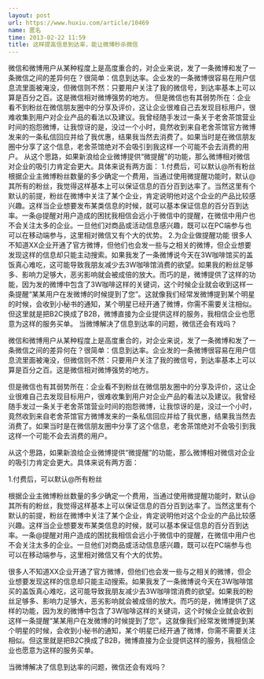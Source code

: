 ```yaml
---
layout: post
url: https://www.huxiu.com/article/10469
name: 匿名
time: 2013-02-22 11:59
title: 这样提高信息到达率，能让微博秒杀微信
---
```

微信和微博用户从某种程度上是高度重合的，对企业来说，发了一条微博和发了一条微信之间的差异何在？很简单：信息到达率。企业发的一条微博很容易在用户信息流里面被淹没，但微信则不然：只要用户关注了我的微信号，到达率基本上可以算是百分之百。这是微信相对微博强势的地方。 但是微信也有其弱势所在：企业看不到粉丝在微信朋友圈中的分享及评价，这让企业很难自己去发现目标用户，很难收集到用户对企业产品的看法以及建议。我曾经随手发过一条关于老舍茶馆营业时间的抱怨微博，让我惊讶的是，没过一个小时，竟然收到来自老舍茶馆官方微博发来的一条私信回应并给了我优惠，结果我当然去消费了。如果当时是在微信朋友圈中分享了这个信息，老舍茶馆绝对不会吸引到我这样一个可能不会去消费的用户。 从这个思路，如果新浪给企业微博提供“微提醒”的功能，那么微博相对微信对企业的吸引力肯定会更大。具体来说有两方面： 1.付费后，可以默认@所有粉丝 根据企业主微博粉丝数量的多少确定一个费用，当通过使用微提醒功能时，默认@其所有的粉丝，我觉得这样基本上可以保证信息的百分百到达率了。当然这里有个默认的前提，粉丝在微博中关注了某个企业，肯定说明他对这个企业的产品比较感兴趣。这样当企业想要发布某类信息的时候，就可以基本保证信息的百分百到达率。一条@提醒对用户造成的困扰我相信会远小于微信中的提醒，在微信中用户也不会关注太多的企业。一旦他们对商品或活动信息感兴趣，既可以在PC端参与也可以在移动端参与，这里相对微信又有个大的优势。 2.为企业做提醒功能 很多人不知道XX企业开通了官方微博，但他们也会发一些与之相关的微博，但企业想要发现这样的信息却只能主动搜索。如果我发了一条微博说今天在3W咖啡馆买的盖饭真心难吃，这可能导致我朋友减少去3W咖啡馆消费的欲望。如果我的粉丝足够多、影响力足够大，恶劣影响就会被成倍的放大。而巧的是，微博提供了这样的功能，因为发的微博中包含了3W咖啡这样的关键词，这个时候企业就会收到这样一条提醒“某某用户在发微博的时候提到了您”。这就像我们经常发微博提到某个明星的时候，会收到小秘书的通知，某个明星已经开通了微博，你需不需要关注相似。但这里就是把B2C换成了B2B，微博直接为企业提供这样的服务，我相信企业也愿意为这样的服务买单。 当微博解决了信息到达率的问题，微信还会有戏吗？

微信和微博用户从某种程度上是高度重合的，对企业来说，发了一条微博和发了一条微信之间的差异何在？很简单：信息到达率。企业发的一条微博很容易在用户信息流里面被淹没，但微信则不然：只要用户关注了我的微信号，到达率基本上可以算是百分之百。这是微信相对微博强势的地方。

但是微信也有其弱势所在：企业看不到粉丝在微信朋友圈中的分享及评价，这让企业很难自己去发现目标用户，很难收集到用户对企业产品的看法以及建议。我曾经随手发过一条关于老舍茶馆营业时间的抱怨微博，让我惊讶的是，没过一个小时，竟然收到来自老舍茶馆官方微博发来的一条私信回应并给了我优惠，结果我当然去消费了。如果当时是在微信朋友圈中分享了这个信息，老舍茶馆绝对不会吸引到我这样一个可能不会去消费的用户。

从这个思路，如果新浪给企业微博提供“微提醒”的功能，那么微博相对微信对企业的吸引力肯定会更大。具体来说有两方面：

1.付费后，可以默认@所有粉丝

根据企业主微博粉丝数量的多少确定一个费用，当通过使用微提醒功能时，默认@其所有的粉丝，我觉得这样基本上可以保证信息的百分百到达率了。当然这里有个默认的前提，粉丝在微博中关注了某个企业，肯定说明他对这个企业的产品比较感兴趣。这样当企业想要发布某类信息的时候，就可以基本保证信息的百分百到达率。一条@提醒对用户造成的困扰我相信会远小于微信中的提醒，在微信中用户也不会关注太多的企业。一旦他们对商品或活动信息感兴趣，既可以在PC端参与也可以在移动端参与，这里相对微信又有个大的优势。

很多人不知道XX企业开通了官方微博，但他们也会发一些与之相关的微博，但企业想要发现这样的信息却只能主动搜索。如果我发了一条微博说今天在3W咖啡馆买的盖饭真心难吃，这可能导致我朋友减少去3W咖啡馆消费的欲望。如果我的粉丝足够多、影响力足够大，恶劣影响就会被成倍的放大。而巧的是，微博提供了这样的功能，因为发的微博中包含了3W咖啡这样的关键词，这个时候企业就会收到这样一条提醒“某某用户在发微博的时候提到了您”。这就像我们经常发微博提到某个明星的时候，会收到小秘书的通知，某个明星已经开通了微博，你需不需要关注相似。但这里就是把B2C换成了B2B，微博直接为企业提供这样的服务，我相信企业也愿意为这样的服务买单。

当微博解决了信息到达率的问题，微信还会有戏吗？

